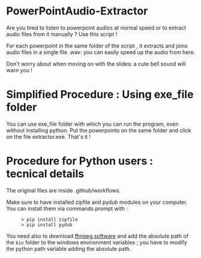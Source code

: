 # PowerPointAudio-Extractor

Are you tired to listen to powerpoint audios at normal speed or to extract audio files from it manually ? Use this script ! 

For each powerpoint in the same folder of the script , it extracts and joins audio files in a single file .wav: you can easily speed up the audio from here. 

Don't worry about when moving on with the slides: a cute bell sound will warn you ! 

# Simplified Procedure : Using exe_file folder

You can use exe_file folder with which you can run the program, even without installing python. Put the powerpoints on the same folder 
and click on the file extractor.exe. That's it !

# Procedure for Python users : tecnical details 

The original files are inside .github/workflows.

Make sure to have installed zipfile and pydub modules on your computer.
You can install them via commands prompt with :
<figure><pre><code>> pip install zipfile
> pip install pydub
</code></pre></figure>

You need also to download [ffmpeg software](https://ffmpeg.org/download.html) and add the absolute path of the <code>bin</code> folder to the windows environment variables ; you have to modify the python path variable adding the absolute path.
